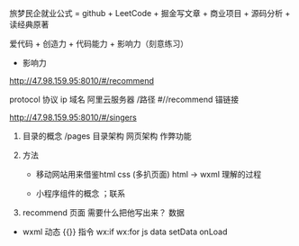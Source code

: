 旅梦民企就业公式 = github + LeetCode + 掘金写文章 + 商业项目 + 源码分析 + 读经典原著

爱代码 + 创造力 + 代码能力 + 影响力（刻意练习）

- 影响力


http://47.98.159.95:8010/#/recommend

protocol 协议
ip 域名 阿里云服务器
/路径
#//recommend 锚链接


http://47.98.159.95:8010/#/singers

1.  目录的概念
    /pages
    目录架构
    网页架构
    作弊功能

2. 方法
    - 移动网站用来借鉴html css (多扒页面)
    html -> wxml 理解的过程

    - 小程序组件的概念 ；联系

3. recommend 页面
需要什么把他写出来？ 数据

- wxml
 动态 {{}}
 指令 wx:if wx:for
 js data setData onLoad